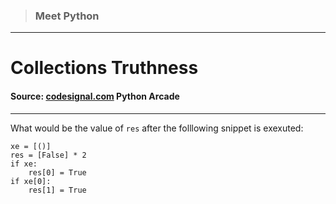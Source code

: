 > ### Meet Python

---

# Collections Truthness

#### Source: [codesignal.com](https://codesignal.com/) Python Arcade

---

What would be the value of `res` after the folllowing snippet is exexuted:

```
xe = [()]
res = [False] * 2
if xe:
    res[0] = True
if xe[0]:
    res[1] = True
```

